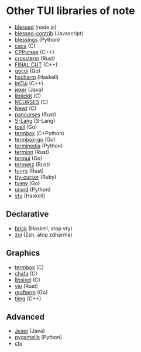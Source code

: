 # Other TUI libraries of note

* [blessed](https://github.com/chjj/blessed) (node.js)
* [blessed-contrib](https://github.com/yaronn/blessed-contrib) (Javascript)
* [blessings](https://github.com/erikrose/blessings) (Python)
* [caca](http://caca.zoy.org/wiki/libcaca) (C)
* [CPPurses](https://github.com/a-n-t-h-o-n-y/CPPurses) (C++)
* [crossterm](https://github.com/crossterm-rs/crossterm) (Rust)
* [FINAL CUT](https://github.com/gansm/finalcut) (C++)
* [gocui](https://github.com/jroimartin/gocui) (Go)
* [hscharm](https://hackage.haskell.org/package/hscharm) (Haskell)
* [ImTui](https://github.com/ggerganov/imtui) (C++)
* [jexer](https://jexer.sourceforge.io/) (Java)
* [libtickit](http://www.leonerd.org.uk/code/libtickit/) (C)
* [NCURSES](https://invisible-island.net/ncurses/) (C)
* [Newt](https://pagure.io/newt) (C)
* [pancurses](https://github.com/ihalila/pancurses) (Rust)
* [S-Lang](http://www.jedsoft.org/slang/) (S-Lang)
* [tcell](https://github.com/gdamore/tcell) (Go)
* [termbox](https://github.com/nsf/termbox) (C+Python)
* [termbox-go](https://github.com/nsf/termbox-go) (Go)
* [terminedia](https://github.com/jsbueno/terminedia) (Python)
* [termion](https://github.com/redox-os/termion) (Rust)
* [termui](https://github.com/gizak/termui) (Go)
* [termwiz](https://github.com/wez/wezterm/tree/master/termwiz) (Rust)
* [tui-rs](https://github.com/fdehau/tui-rs) (Rust)
* [tty-cursor](https://github.com/piotrmurach/tty-cursor) (Ruby)
* [tview](https://github.com/rivo/tview) (Go)
* [urwid](https://github.com/urwid/urwid) (Python)
* [vty](http://hackage.haskell.org/package/vty) (Haskell)

## Declarative

* [brick](https://github.com/jtdaugherty/brick) (Haskell, atop vty)
* [zui](https://github.com/zdharma/zui) (Zsh, atop zdharma)

## Graphics

* [termbox](https://github.com/nsf/termbox) (C)
* [chafa](https://hpjansson.org/chafa/) (C)
* [libsixel](https://github.com/saitoha/libsixel) (C)
* [viu](https://github.com/atanunq/viu) (Rust)
* [grafterm](https://github.com/slok/grafterm) (Go)
* [timg](https://github.com/hzeller/timg) (C++)

## Advanced

* [Jexer](https://jexer.sourceforge.io/) (Java)
* [pygamelib](https://github.com/arnauddupuis/pygamelib) (Python)
* [ctx](https://ctx.graphics/)
